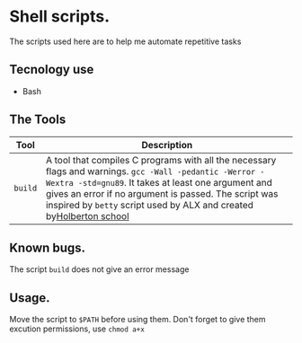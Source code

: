 # Shell scripts.
The scripts used here are to help me automate repetitive tasks

## Tecnology use
* Bash

## The Tools

| Tool      | Description
| ----------| ----------
| `build`| A tool that compiles C programs with all the necessary flags and warnings. `gcc -Wall -pedantic -Werror -Wextra -std=gnu89`. It takes at least one argument and gives an error if no argument is passed. The script was inspired by `betty` script used by ALX and created by[Holberton school](https://github.com/holbertonschool/Betty)

## Known bugs.
The script `build` does not give an error message

## Usage.
Move the script to `$PATH` before using them.
Don't forget to give them excution permissions, use `chmod a+x`
